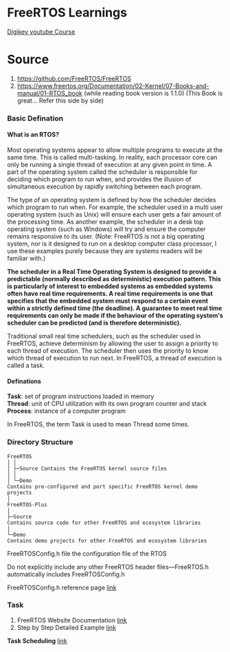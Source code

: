 # FreeRTOS Learnings

[Digikey youtube Course](https://www.youtube.com/playlist?list=PLEBQazB0HUyQ4hAPU1cJED6t3DU0h34bz)
# Source
1. https://github.com/FreeRTOS/FreeRTOS
2. https://www.freertos.org/Documentation/02-Kernel/07-Books-and-manual/01-RTOS_book (while reading book version is 1.1.0) (This Book is great... Refer this side by side)


### Basic Defination
#### What is an RTOS?
Most operating systems appear to allow multiple programs to execute at the same time. This is called multi-tasking. In reality, each processor core can only be running a single thread of execution at any given point in time. A part of the operating system called the scheduler is responsible for deciding which program to run when, and provides the illusion of simultaneous execution by rapidly switching between each program.   

The type of an operating system is defined by how the scheduler decides which program to run when. For example, the scheduler used in a multi user operating system (such as Unix) will ensure each user gets a fair amount of the processing time. As another example, the scheduler in a desk top operating system (such as Windows) will try and ensure the computer remains responsive to its user. (Note: FreeRTOS is not a big operating system, nor is it designed to run on a desktop computer class processor, I use these examples purely because they are systems readers will be familiar with.)

**The scheduler in a Real Time Operating System is designed to provide a predictable (normally described as deterministic) execution pattern. This is particularly of interest to embedded systems as embedded systems often have real time requirements. A real time requirements is one that specifies that the embedded system must respond to a certain event within a strictly defined time (the deadline). A guarantee to meet real time requirements can only be made if the behaviour of the operating system's scheduler can be predicted (and is therefore deterministic).**

Traditional small real time schedulers, such as the scheduler used in FreeRTOS, achieve determinism by allowing the user to assign a priority to each thread of execution. The scheduler then uses the priority to know which thread of execution to run next. In FreeRTOS, a thread of execution is called a task.  



#### Definations
**Task**: set of program instructions loaded in memory  
**Thread**: unit of CPU utilization with its own program counter and stack  
**Process**: instance of a computer program


In FreeRTOS, the term Task is used to mean Thread some times.


### Directory Structure
```
FreeRTOS
│ │
│ ├─Source Contains the FreeRTOS kernel source files
│ │
│ └─Demo
Contains pre-configured and port specific FreeRTOS kernel demo
projects
│
FreeRTOS-Plus
│
├─Source
Contains source code for other FreeRTOS and ecosystem libraries
│
└─Demo
Contains demo projects for other FreeRTOS and ecosystem libraries
```

FreeRTOSConfig.h file the configuration file of the RTOS 

Do not explicitly include any other FreeRTOS header files—FreeRTOS.h
automatically includes FreeRTOSConfig.h

FreeRTOSConfig.h reference page [link](https://www.freertos.org/Documentation/02-Kernel/03-Supported-devices/02-Customization)


### Task
1. FreeRTOS Website Documentation [link](https://www.freertos.org/Documentation/02-Kernel/02-Kernel-features/01-Tasks-and-co-routines/01-Tasks-overview)
2. Step by Step Detailed Example [link](https://www.freertos.org/Documentation/02-Kernel/05-RTOS-implementation-tutorial/03-Detailed-example/01-Putting-it-all-together)


**Task Scheduling** [link](https://www.freertos.org/Documentation/02-Kernel/02-Kernel-features/01-Tasks-and-co-routines/04-Task-scheduling)
